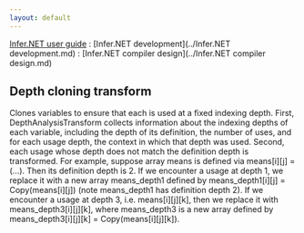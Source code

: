 ```yaml
---
layout: default
---
```

[Infer.NET user guide](../index.md) : [Infer.NET development](../Infer.NET development.md) : [Infer.NET compiler design](../Infer.NET compiler design.md)

## Depth cloning transform

Clones variables to ensure that each is used at a fixed indexing depth. First, DepthAnalysisTransform collects information about the indexing depths of each variable, including the depth of its definition, the number of uses, and for each usage depth, the context in which that depth was used. Second, each usage whose depth does not match the definition depth is transformed. For example, suppose array means is defined via means[i][j] = (...). Then its definition depth is 2. If we encounter a usage at depth 1, we replace it with a new array means_depth1 defined by means_depth1[i][j] = Copy(means[i][j]) (note means_depth1 has definition depth 2). If we encounter a usage at depth 3, i.e. means[i][j][k], then we replace it with means_depth3[i][j][k], where means_depth3 is a new array defined by means_depth3[i][j][k] = Copy(means[i][j][k]).